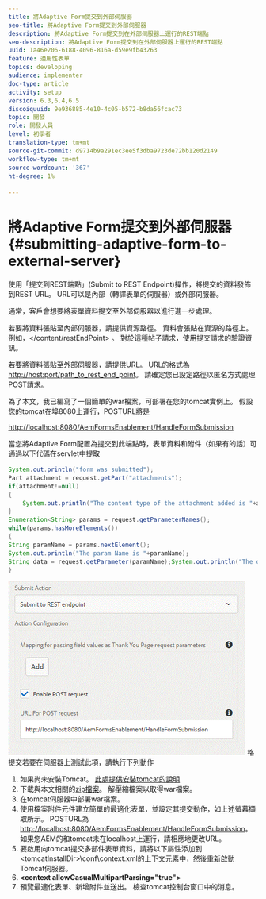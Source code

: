 ```yaml
---
title: 將Adaptive Form提交到外部伺服器
seo-title: 將Adaptive Form提交到外部伺服器
description: 將Adaptive Form提交到在外部伺服器上運行的REST端點
seo-description: 將Adaptive Form提交到在外部伺服器上運行的REST端點
uuid: 1a46e206-6188-4096-816a-d59e9fb43263
feature: 適用性表單
topics: developing
audience: implementer
doc-type: article
activity: setup
version: 6.3,6.4,6.5
discoiquuid: 9e936885-4e10-4c05-b572-b8da56fcac73
topic: 開發
role: 開發人員
level: 初學者
translation-type: tm+mt
source-git-commit: d9714b9a291ec3ee5f3dba9723de72bb120d2149
workflow-type: tm+mt
source-wordcount: '367'
ht-degree: 1%

---
```



# 將Adaptive Form提交到外部伺服器{#submitting-adaptive-form-to-external-server}

使用「提交到REST端點」(Submit to REST Endpoint)操作，將提交的資料發佈到REST URL。 URL可以是內部（轉譯表單的伺服器）或外部伺服器。

通常，客戶會想要將表單資料提交至外部伺服器以進行進一步處理。

若要將資料張貼至內部伺服器，請提供資源路徑。 資料會張貼在資源的路徑上。 例如，&lt;/content/restEndPoint> 。 對於這種帖子請求，使用提交請求的驗證資訊。

若要將資料張貼至外部伺服器，請提供URL。 URL的格式為<http://host:port/path_to_rest_end_point>。 請確定您已設定路徑以匿名方式處理POST請求。

為了本文，我已編寫了一個簡單的war檔案，可部署在您的tomcat實例上。 假設您的tomcat在埠8080上運行，POSTURL將是

<http://localhost:8080/AemFormsEnablement/HandleFormSubmission>

當您將Adaptive Form配置為提交到此端點時，表單資料和附件（如果有的話）可通過以下代碼在servlet中提取

```java
System.out.println("form was submitted");
Part attachment = request.getPart("attachments");
if(attachment!=null)
{
    System.out.println("The content type of the attachment added is "+attachment.getContentType());
}
Enumeration<String> params = request.getParameterNames();
while(params.hasMoreElements())
{
String paramName = params.nextElement();
System.out.println("The param Name is "+paramName);
String data = request.getParameter(paramName);System.out.println("The data  is "+data);
}
```

![表](assets/formsubmission.gif)
格提交若要在伺服器上測試此項，請執行下列動作

1. 如果尚未安裝Tomcat。 [此處提供安裝tomcat的說明](https://helpx.adobe.com/experience-manager/kt/forms/using/preparing-datasource-for-form-data-model-tutorial-use.html)
1. 下載與本文相關的[zip檔案](assets/aemformsenablement.zip)。 解壓縮檔案以取得war檔案。
1. 在tomcat伺服器中部署war檔案。
1. 使用檔案附件元件建立簡單的最適化表單，並設定其提交動作，如上述螢幕擷取所示。 POSTURL為<http://localhost:8080/AemFormsEnablement/HandleFormSubmission>。 如果您AEM的和tomcat未在localhost上運行，請相應地更改URL。
1. 要啟用向tomcat提交多部件表單資料，請將以下屬性添加到&lt;tomcatInstallDir>\conf\context.xml的上下文元素中，然後重新啟動Tomcat伺服器。
1. **&lt;context allowCasualMultipartParsing=&quot;true&quot;>**
1. 預覽最適化表單、新增附件並送出。 檢查tomcat控制台窗口中的消息。

